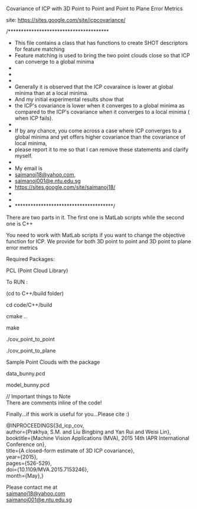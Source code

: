 Covariance of ICP with 3D Point to Point and Point to Plane Error Metrics  

site: https://sites.google.com/site/icpcovariance/  

/***************************************  
 * This file contains a class that has functions to create SHOT descriptors for feature matching  
 * Feature matching is used to bring the two point clouds close so that ICP can converge to a global minima  
 *  
 *  
 *  
 * Generally it is observed that the ICP covaraince is lower at global minima than at a local minima.  
 * And my initial experimental results show that  
 * the ICP's covariance is lower when it converges to a global minima as compared to the ICP's covariance when it converges to a local minima ( when ICP fails).  
 *  
 * If by any chance, you come across a case where ICP converges to a global minima and yet offers higher covariance than the covariance of local minima,  
 * please report it to me so that I can remove these statements and clarify myself.  
 *
 * My email is  
 * saimanoj18@yahoo.com,  
 * saimanoj001@e.ntu.edu.sg  
 * https://sites.google.com/site/saimanoj18/  
 *  
 *  
 * **************************************/  

There are two parts in it. The first one is MatLab scripts while the second one is C++  

You need to work with MatLab scripts if you want to change the objective function for ICP. We provide for both 3D point to point and 3D point to plane error metrics  


Required Packages:  

PCL (Point Cloud Library)  

To RUN :  

(cd to C++/build folder)

cd code/C++/build

cmake ..

make

./cov_point_to_point

./cov_point_to_plane


Sample Point Clouds with the package  

data_bunny.pcd  

model_bunny.pcd  

// Important things to Note  
There are comments inline of the code!  

Finally...if this work is useful for you...Please cite :)  



@INPROCEEDINGS{3d_icp_cov,   
author={Prakhya, S.M. and Liu Bingbing and Yan Rui and Weisi Lin},  
booktitle={Machine Vision Applications (MVA), 2015 14th IAPR International Conference on},  
title={A closed-form estimate of 3D ICP covariance},  
year={2015},  
pages={526-529},  
doi={10.1109/MVA.2015.7153246},  
month={May},}  


Please contact me at  
saimanoj18@yahoo.com  
saimanoj001@e.ntu.edu.sg  


